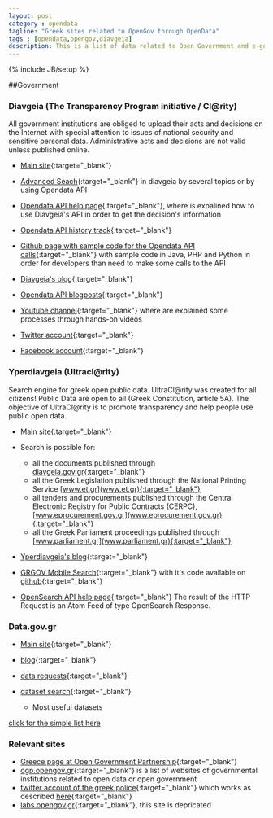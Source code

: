 ```yaml
---
layout: post
category : opendata
tagline: "Greek sites related to OpenGov through OpenData"
tags : [opendata,opengov,diavgeia]
description: This is a list of data related to Open Government and e-government
---
```

{% include JB/setup %}

##Government

### Diavgeia (The Transparency Program initiative / Cl@rity)
All government institutions are obliged to upload their acts and decisions on the Internet with special attention to issues of national security and sensitive personal data. Administrative acts and decisions are not valid unless published online. 

- [Main site](https://diavgeia.gov.gr){:target="_blank"}

- [Advanced Seach](https://diavgeia.gov.gr/search?advanced){:target="_blank"} in diavgeia by several topics or by using Opendata API
- [Opendata API help page](https://diavgeia.gov.gr/api/help){:target="_blank"}, where is expalined how to use Diavgeia's API in order to get the decision's information 
- [Opendata API history track](https://diavgeia.gov.gr/changelog){:target="_blank"}
- [Github page with sample code for the Opendata API calls](https://github.com/diavgeia){:target="_blank"} with sample code in Java, PHP and Python in order for developers than need to make some calls to the API
- [Diavgeia's blog](https://diavgeia.gov.gr/blog){:target="_blank"}
- [Opendata API blogposts](https://diavgeia.gov.gr/blog/?cat=2){:target="_blank"}
- [Youtube channel](https://www.youtube.com/channel/UCyAPFBuCS-YMwBb7IRnxUUg){:target="_blank"} where are explained some processes through hands-on videos
- [Twitter account](https://twitter.com/diavgeia){:target="_blank"}
- [Facebook account](https://el-gr.facebook.com/diavgeiagr){:target="_blank"}

### Yperdiavgeia (Ultracl@rity)
Search engine for greek open public data. UltraCl@rity was created for all citizens! Public Data are open to all (Greek Constitution, article 5A). The objective of UltraCl@rity is to promote transparency and help people use public open data.

- [Main site](https://yperdiavgeia.gr){:target="_blank"}

- Search is possible for:
    - all the documents published through [diavgeia.gov.gr](https://diavgeia.gov.gr){:target="_blank"}
    - all the Greek Legislation published through the National Printing Service [www.et.gr](www.et.gr){:target="_blank"}
    - all tenders and procurements published through the Central Electronic Registry for Public Contracts (CERPC), [www.eprocurement.gov.gr](www.eprocurement.gov.gr){:target="_blank"}
    - all the Greek Parliament proceedings published through [www.parliament.gr](www.parliament.gr){:target="_blank"}
- [Yperdiavgeia's blog](http://yperdiavgeia.blogspot.gr){:target="_blank"}
- [GRGOV Mobile Search](http://hackathon.vbanos.gr/){:target="_blank"} with it's code available on [github](https://github.com/vbanos/grgov-mobile-search){:target="_blank"}
- [OpenSearch API help page](https://yperdiavgeia.gr/docs/opensearch){:target="_blank"} The result of the HTTP Request is an Atom Feed of type OpenSearch Response.
    
### Data.gov.gr

- [Main site](http://data.gov.gr/){:target="_blank"} 

- [blog](http://data.gov.gr/blog){:target="_blank"}
- [data requests](http://data.gov.gr/datasetrequests/){:target="_blank"}
- [dataset search](http://data.gov.gr/dataset-search/){:target="_blank"}
	+ Most useful datasets

<a href="{{ BASE_PATH }}/data_gov_gr_list.html">click for the simple list here</a> 
  
### Relevant sites
- [Greece page at Open Government Partnership](http://www.opengovpartnership.org/country/greece){:target="_blank"}
- [ogp.opengov.gr](http://ogp.opengov.gr/){:target="_blank"} is a list of websites of governmental institutions related to open data or open government
- [twitter account of the greek police](https://twitter.com/hellenicpolice){:target="_blank"} which works as described [here](http://www.astynomia.gr/index.php?option=ozo_content&perform=view&id=3037){:target="_blank"}
- [labs.opengov.gr](http://labs.opengov.gr/){:target="_blank"}, this site is depricated
